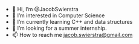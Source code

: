 - 👋 Hi, I’m @JacobSwierstra
- 👀 I’m interested in Computer Science
- 🌱 I’m currently learning C++ and data structures
- 💞️ I’m looking for a summer internship.
- 📫 How to reach me jacob.swierstra@gmail.com
